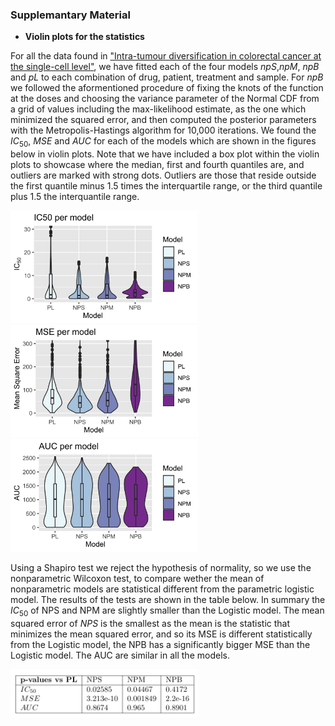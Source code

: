### Supplemantary Material

- **Violin plots for the statistics**

For all the data found in ["Intra-tumour diversification in colorectal cancer at the single-cell level"](https://www.nature.com/articles/s41586-018-0024-3), we have fitted each of the four models *npS*,*npM*, *npB* and *pL* to each combination of drug, patient, treatment and sample. For *npB* we followed the aformentioned procedure of fixing the knots of the function at the doses and choosing the variance parameter of the Normal CDF from a grid of values including the max-likelihood estimate, as the one which minimized the squared error, and then computed the posterior parameters with the Metropolis-Hastings algorithm for 10,000 iterations. We found the $IC_{50}$, $MSE$ and $AUC$ for each of the models which are shown in the figures below in violin plots. Note that we have included a box plot within the violin plots to showcase where the median, first and fourth quantiles are, and outliers are marked with strong dots. Outliers are those that reside outside the first quantile minus 1.5 times the interquartile range, or the third quantile plus 1.5 the interquantile range. 

<img src="images/fig6.png" alt="drawing" style="width:300px;"/>
<img src="images/fig7.png" alt="drawing" style="width:300px;"/>
<img src="images/fig8.png" alt="drawing" style="width:300px;"/>

Using a Shapiro test we reject the hypothesis of normality, so we use the nonparametric Wilcoxon test, to compare wether the mean of nonparametric models are statistical different from the parametric logistic model. The results of the tests are shown in the table below. In summary the $IC_{50}$ of NPS and NPM are slightly smaller than the Logistic model. The mean squared error of $NPS$ is the smallest as the mean is the statistic that minimizes the mean squared error, and so its MSE is different statistically from the Logistic model, the NPB has a significantly bigger MSE than the Logistic model. The AUC are similar in all the models. 

<img src="images/fig9.png" alt="drawing" style="width:300px;"/>
